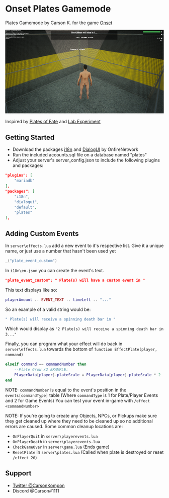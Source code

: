 # Onset Plates Gamemode
Plates Gamemode by Carson K. for the game [Onset](https://store.steampowered.com/app/1105810/Onset/)

![image](/screenshots/in-game.png)

Inspired by [Plates of Fate](https://www.roblox.com/games/564086481/Plates-of-Fate-Mayhem) and [Lab Experiment](https://www.roblox.com/games/1229173778/Lab-Experiment)
 

## Getting Started
- Download the packages [i18n](https://github.com/OnfireNetwork/i18n) and [DialogUI](https://github.com/OnfireNetwork/dialogui) by OnfireNetwork
- Run the included accounts.sql file on a database named "plates"
- Adjust your server's server_config.json to include the following plugins and packages:
```json
"plugins": [
    "mariadb"
],
"packages": [
    "i18n",
    "dialogui",
    "default",
    "plates"
],
```


## Adding Custom Events
In `server\effects.lua` add a new event to it's respective list. Give it a unique name, or just use a number that hasn't been used yet
```lua
_("plate_event_custom")
```

In `i18n\en.json` you can create the event's text.
```json
"plate_event_custom": " Plate(s) will have a custom event in "
```
This text displays like so:
```lua
playerAmount .. EVENT_TEXT .. timeLeft .. "..."
```
So an example of a valid string would be:
```lua
" Plate(s) will receive a spinning death bar in "
```
Which would display as `"2 Plate(s) will receive a spinning death bar in 3..."`

Finally, you can program what your effect will do back in `server\effects.lua` towards the bottom of `function EffectPlate(player, command)`
```lua
elseif command == commandNumber then
    --Plate Grow x2 EXAMPLE:
    PlayerData[player].plateScale = PlayerData[player].plateScale * 2
end
```
NOTE: `commandNumber` is equal to the event's position in the `events[commandType]` table (Where `commandType` is 1 for Plate/Player Events and 2 for Game Events)
You can test your event in-game with `/effect <commandNumber>`

NOTE: If you're going to create any Objects, NPCs, or Pickups make sure they get cleaned up where they need to be cleaned up so no additional errors are caused.
Some common cleanup locations are:
- `OnPlayerQuit` in `server\playerevents.lua`
- `OnPlayerDeath` in `server\playerevents.lua`
- `CheckGameOver` in `server\game.lua` (Ends game)
- `ResetPlate` in `server\plates.lua` (Called when plate is destroyed or reset `/effect 20`)



## Support
- [Twitter @CarsonKompon](https://twitter.com/CarsonKompon)
- Discord @Carson#1111
